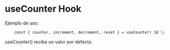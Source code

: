 # useCounter Hook

Ejemplo de uso:
```
    const { counter, increment, decrement, reset } = useCounter( 10 );
```
useCounter() recibe un valor por defecto.